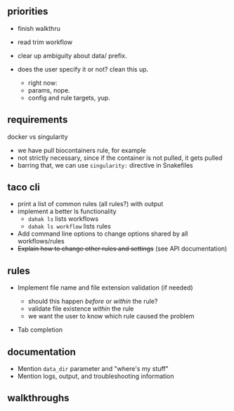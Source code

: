 ## priorities

* finish walkthru
* read trim workflow

* clear up ambiguity about data/ prefix.
* does the user specify it or not? clean this up.
    * right now:
    * params, nope.
    * config and rule targets, yup.


## requirements

docker vs singularity
* we have pull biocontainers rule, for example
* not strictly necessary, since if the container is not pulled, it gets pulled
* barring that, we can use `singularity:` directive in Snakefiles


## taco cli

* print a list of common rules (all rules?) with output
* implement a better ls functionality
    * `dahak ls` lists workflows
    * `dahak ls workflow` lists rules
* Add command line options to change options shared by all workflows/rules
* <s>Explain how to change other rules and settings</s> (see API documentation)

## rules

* Implement file name and file extension validation (if needed)
    * should this happen *before* or *within* the rule?
    * validate file existence *within* the rule
    * we want the user to know which rule caused the problem

* Tab completion

## documentation

* Mention `data_dir` parameter and "where's my stuff"
* Mention logs, output, and troubleshooting information

## walkthroughs



